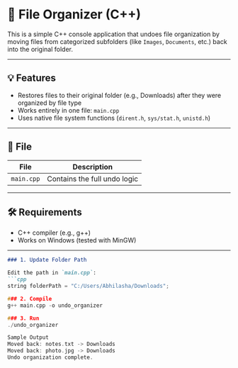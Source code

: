 # 📁 File Organizer  (C++)

This is a simple C++ console application that undoes file organization by moving files from categorized subfolders (like `Images`, `Documents`, etc.) back into the original folder.

---

## 💡 Features

- Restores files to their original folder (e.g., Downloads) after they were organized by file type
- Works entirely in one file: `main.cpp`
- Uses native file system functions (`dirent.h`, `sys/stat.h`, `unistd.h`)

---

## 📂 File

| File       | Description                        |
|------------|------------------------------------|
| `main.cpp` | Contains the full undo logic       |

---

## 🛠 Requirements

- C++ compiler (e.g., g++)
- Works on Windows (tested with MinGW)

---

```markdown
### 1. Update Folder Path

Edit the path in `main.cpp`:
```cpp
string folderPath = "C:/Users/Abhilasha/Downloads";

### 2. Compile
g++ main.cpp -o undo_organizer

### 3. Run
./undo_organizer

Sample Output
Moved back: notes.txt -> Downloads
Moved back: photo.jpg -> Downloads
Undo organization complete.



